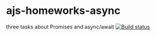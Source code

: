 # ajs-homeworks-async
three tasks about Promises and async/await
[![Build status](https://ci.appveyor.com/api/projects/status/d1q8bkxp30ya52md/branch/main?svg=true)](https://ci.appveyor.com/project/marinaustinovich/ajs-homeworks-async/branch/main)
